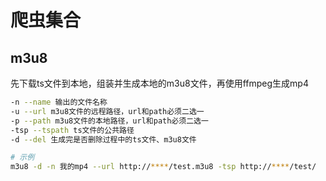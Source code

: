# 爬虫集合

## m3u8

先下载ts文件到本地，组装并生成本地的m3u8文件，再使用ffmpeg生成mp4

```bash
-n --name 输出的文件名称
-u --url m3u8文件的远程路径，url和path必须二选一
-p --path m3u8文件的本地路径，url和path必须二选一
-tsp --tspath ts文件的公共路径
-d --del 生成完是否删除过程中的ts文件、m3u8文件

# 示例
m3u8 -d -n 我的mp4 --url http://****/test.m3u8 -tsp http://****/test/
```